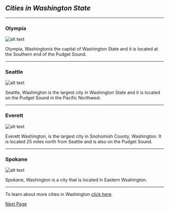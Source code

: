 ## _Cities in Washington State_

---

### Olympia

![alt text](https://d3mqmy22owj503.cloudfront.net/05/500005/images/poi/capitol-tour/40-poi-image-1.jpg)

Olympia, Washingtonis the capital of Washington State and it is located at the Southern end of the Pudget Sound.

---

### Seattle

![alt text](https://3gz8cg829c.execute-api.us-west-2.amazonaws.com/prod/image-renderer/16x9/full/1015/center/80/fefda022-e330-43de-b8ad-a6e328ed9f42-large16x9_seattle_skyline_challenge_184.jpg)

Seattle, Washington is the largest city in Washington State and it is located on the Pudget Sound in the Pacific Northwest.

---

### Everett

![alt text](https://live.staticflickr.com/1097/5126202885_5c589e9dba_b.jpg)

Everett Washington, is the largest city in Snohomish County, Washington. It is located 25 miles north from Seattle and is also on the Pudget Sound. 

---

### Spokane

![alt text](https://a57.foxnews.com/static.foxbusiness.com/foxbusiness.com/content/uploads/2019/10/0/0/Spokane-Washington.jpg?ve=1&tl=1)

Spokane, Washington is a city that is located in Eastern Wsahington. 

---

To learn about more cities in Washington [click here](https://ballotpedia.org/Cities_in_Washington).

[Next Page](https://malazadi.github.io/Washington-State/tourist-attractions)



